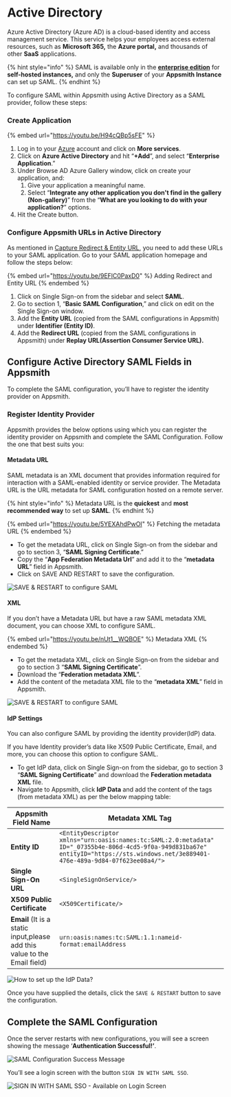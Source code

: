 # Active Directory



Azure Active Directory (Azure AD) is a cloud-based identity and access management service. This service helps your employees access external resources, such as **Microsoft 365,** the **Azure portal,** and thousands of other **SaaS** applications.

{% hint style="info" %}
SAML is available only in the [**enterprise edition**](https://www.appsmith.com/pricing) for **self-hosted instances,** and only the **Superuser** of your **Appsmith Instance** can set up SAML.
{% endhint %}

To configure SAML within Appsmith using Active Directory as a SAML provider, follow these steps:

### Create Application

{% embed url="https://youtu.be/H94cQBp5sFE" %}

1. Log in to your [Azure](https://portal.azure.com/#allservices) account and click on **More services**.
2. Click on **Azure Active Directory** and hit “**+Add**”, and select “**Enterprise Application**.”
3. Under Browse AD Azure Gallery window, click on create your application, and:
   1. Give your application a meaningful name.
   2. Select “**Integrate any other application you don't find in the gallery (Non-gallery)**” from the “**What are you looking to do with your application?**” options.
4. Hit the Create button.

### Configure Appsmith URLs in Active Directory

As mentioned in [Capture Redirect & Entity URL](./#capture-redirect-and-entity-url), you need to add these URLs to your SAML application. Go to your SAML application homepage and follow the steps below:

{% embed url="https://youtu.be/9EFlC0PaxD0" %}
Adding Redirect and Entity URL&#x20;
{% endembed %}

1. Click on Single Sign-on from the sidebar and select **SAML**.&#x20;
2. Go to section 1, “**Basic SAML Configuration**,” and click on edit on the Single Sign-on window.
3. &#x20;Add the **Entity URL** (copied from the SAML configurations in Appsmith) under **Identifier (Entity ID)**.&#x20;
4. Add the **Redirect URL** (copied from the SAML configurations in Appsmith) under **Replay URL(Assertion Consumer Service URL).**

## Configure Active Directory SAML Fields in Appsmith

To complete the SAML configuration, you’ll have to register the identity provider on Appsmith.

### Register Identity Provider

Appsmith provides the below options using which you can register the identity provider on Appsmith and complete the SAML Configuration. Follow the one that best suits you:

#### **Metadata URL**

SAML metadata is an XML document that provides information required for interaction with a SAML-enabled identity or service provider. The Metadata URL is the URL metadata for SAML configuration hosted on a remote server.

{% hint style="info" %}
Metadata URL is the **quickest** and **most recommended way** to set up **SAML**.
{% endhint %}

{% embed url="https://youtu.be/5YEXAhdPwOI" %}
Fetching the metadata URL
{% endembed %}

* To get the metadata URL, click on Single Sign-on from the sidebar and go to section 3, “**SAML Signing Certificate**.”
* Copy the “**App Federation Metadata Url**” and add it to the “**metadata URL**” field in Appsmith.
* Click on SAVE AND RESTART to save the configuration.

![SAVE & RESTART to configure SAML](../../../../../../.gitbook/assets/Appsmith-Admin-Settings-Authentication-SAML-Metadata-URL.png)

#### XML

If you don’t have a Metadata URL but have a raw SAML metadata XML document, you can choose XML to configure SAML.

{% embed url="https://youtu.be/nUt1__WQBOE" %}
Metadata XML
{% endembed %}

* To get the metadata XML, click on Single Sign-on from the sidebar and go to section 3 “**SAML Signing Certificate**”.
* Download the “**Federation metadata XML**”.
* Add the content of the metadata XML file to the “**metadata XML**” field in Appsmith.

![SAVE & RESTART to configure SAML](../../../../../../.gitbook/assets/Appsmith-Admin-Settings-Authentication-SAML-XML.png)

#### IdP Settings

You can also configure SAML by providing the identity provider(IdP) data.

If you have Identity provider’s data like X509 Public Certificate, Email, and more, you can choose this option to configure SAML.

* To get IdP data, click on Single Sign-on from the sidebar, go to section 3 “**SAML Signing Certificate**” and download the **Federation metadata XML** file.
* Navigate to Appsmith, click **IdP Data** and add the content of the tags (from metadata XML) as per the below mapping table:

| **Appsmith Field Name**                                                   | **Metadata XML Tag**                                                                                                                                                                  |
| ------------------------------------------------------------------------- | ------------------------------------------------------------------------------------------------------------------------------------------------------------------------------------- |
| **Entity ID**                                                             | `<EntityDescriptor xmlns="urn:oasis:names:tc:SAML:2.0:metadata" ID="_07355b4e-806d-4cd5-9f0a-949d831ba67e" entityID="https://sts.windows.net/3e889401-476e-489a-9d84-07f623ee08a4/">` |
| **Single Sign-On URL**                                                    | `<SingleSignOnService/>`                                                                                                                                                              |
| **X509 Public Certificate**                                               | `<X509Certificate/>`                                                                                                                                                                  |
| **Email** (It is a static input,please add this value to the Email field) | `urn:oasis:names:tc:SAML:1.1:nameid-format:emailAddress`                                                                                                                              |

![How to set up the IdP Data?](../../../../../../.gitbook/assets/Appsmith-Admin-Settings-Authentication-SAML-IdP-Data.png)

Once you have supplied the details, click the `SAVE & RESTART` button to save the configuration.

## Complete the SAML Configuration

Once the server restarts with new configurations, you will see a screen showing the message ‘**Authentication Successful!’**.

![SAML Configuration Success Message](../../../../../../.gitbook/assets/Appsmith-SAML-Authentication-Successful.png)

You’ll see a login screen with the button `SIGN IN WITH SAML SSO`.

![SIGN IN WITH SAML SSO - Available on Login Screen](../../../../../../.gitbook/assets/Appsmith-Login-Screen-Shows-SAML.png)
